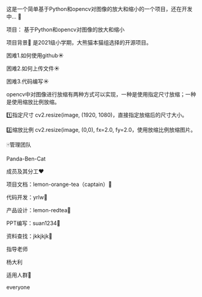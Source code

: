 这是一个简单基于Python和opencv对图像的放大和缩小的一个项目，还在开发中...
:panda_face:


项目：
基于Python和opencv对图像的放大和缩小 

项目背景:school:
是2021级小学期，大熊猫本猫组选择的开源项目。

困难1.如何使用github:sunny:

困难2.如何上传文件:sunny:

困难3.代码编写:sunny:



opencv中对图像进行放缩有两种方式可以实现，一种是使用指定尺寸放缩；一种是使用缩放比例放缩。

:one:指定尺寸
cv2.resize(image, (1920, 1080)，直接指定放缩后的尺寸大小。

:two:缩放比例
cv2.resize(image, (0,0), fx=2.0, fy=2.0，使用放缩比例放缩图片。



:mahjong:管理团队

Panda-Ben-Cat

成员及其分工:hearts:

项目文档：lemon-orange-tea（captain）:purple_heart:

代码开发：yrlw:blue_heart:

产品设计：lemon-redtea:black_heart:

PPT编写：suan1234:yellow_heart:

资料查找：jkkjkjk:green_heart:

指导老师

杨大利

适用人群:two_men_holding_hands:

everyone

